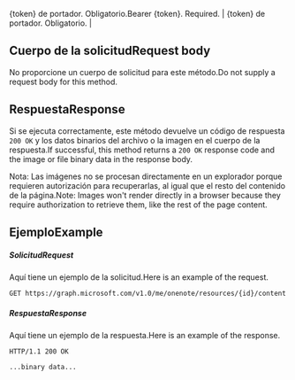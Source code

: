 <span data-ttu-id="9c161-p101">{token} de portador. Obligatorio.</span><span class="sxs-lookup"><span data-stu-id="9c161-p101">Bearer {token}. Required.</span></span>  | {token} de portador. Obligatorio. |

## <a name="request-body"></a><span data-ttu-id="9c161-115">Cuerpo de la solicitud</span><span class="sxs-lookup"><span data-stu-id="9c161-115">Request body</span></span>
<span data-ttu-id="9c161-116">No proporcione un cuerpo de solicitud para este método.</span><span class="sxs-lookup"><span data-stu-id="9c161-116">Do not supply a request body for this method.</span></span>

## <a name="response"></a><span data-ttu-id="9c161-117">Respuesta</span><span class="sxs-lookup"><span data-stu-id="9c161-117">Response</span></span>

<span data-ttu-id="9c161-118">Si se ejecuta correctamente, este método devuelve un código de respuesta `200 OK` y los datos binarios del archivo o la imagen en el cuerpo de la respuesta.</span><span class="sxs-lookup"><span data-stu-id="9c161-118">If successful, this method returns a `200 OK` response code and the image or file binary data in the response body.</span></span>

<span data-ttu-id="9c161-119">Nota: Las imágenes no se procesan directamente en un explorador porque requieren autorización para recuperarlas, al igual que el resto del contenido de la página.</span><span class="sxs-lookup"><span data-stu-id="9c161-119">Note: Images won't render directly in a browser because they require authorization to retrieve them, like the rest of the page content.</span></span>
## <a name="example"></a><span data-ttu-id="9c161-120">Ejemplo</span><span class="sxs-lookup"><span data-stu-id="9c161-120">Example</span></span>
##### <a name="request"></a><span data-ttu-id="9c161-121">Solicitud</span><span class="sxs-lookup"><span data-stu-id="9c161-121">Request</span></span>
<span data-ttu-id="9c161-122">Aquí tiene un ejemplo de la solicitud.</span><span class="sxs-lookup"><span data-stu-id="9c161-122">Here is an example of the request.</span></span>
<!-- {
  "blockType": "request",
  "name": "get_resource"
}-->
```http
GET https://graph.microsoft.com/v1.0/me/onenote/resources/{id}/content
```
##### <a name="response"></a><span data-ttu-id="9c161-123">Respuesta</span><span class="sxs-lookup"><span data-stu-id="9c161-123">Response</span></span>
<span data-ttu-id="9c161-124">Aquí tiene un ejemplo de la respuesta.</span><span class="sxs-lookup"><span data-stu-id="9c161-124">Here is an example of the response.</span></span>
<!-- {
  "blockType": "response",
  "truncated": true,
  "@odata.type": "stream"
} -->
```http
HTTP/1.1 200 OK

...binary data...
```
<!-- {
  "blockType": "response",
  "truncated": false,
  "@odata.type": "microsoft.graph.onenoteResource"
} -->

<!-- uuid: 8fcb5dbc-d5aa-4681-8e31-b001d5168d79
2015-10-25 14:57:30 UTC -->
<!-- {
  "type": "#page.annotation",
  "description": "Get resource",
  "keywords": "",
  "section": "documentation",
  "tocPath": ""
}-->
